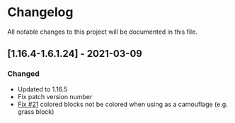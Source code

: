 # Changelog
All notable changes to this project will be documented in this file.

## [1.16.4-1.6.1.24] - 2021-03-09
### Changed
 - Updated to 1.16.5
 - Fix patch version number
 - [Fix #21](https://github.com/MC-U-Team/Draw-Bridge/issues/21) colored blocks not be colored when using as a camouflage (e.g. grass block)